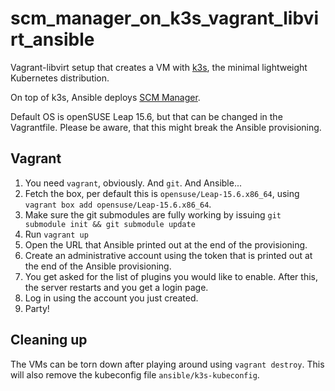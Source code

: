 # scm_manager_on_k3s_vagrant_libvirt_ansible

Vagrant-libvirt setup that creates a VM with [k3s](https://k3s.io/), the minimal
lightweight Kubernetes distribution.

On top of k3s, Ansible deploys [SCM Manager](https://scm-manager.org).

Default OS is openSUSE Leap 15.6, but that can be changed in the Vagrantfile.
Please be aware, that this might break the Ansible provisioning.

## Vagrant

1. You need `vagrant`, obviously. And `git`. And Ansible...
1. Fetch the box, per default this is `opensuse/Leap-15.6.x86_64`, using
   `vagrant box add opensuse/Leap-15.6.x86_64`.
1. Make sure the git submodules are fully working by issuing
   `git submodule init && git submodule update`
1. Run `vagrant up`
1. Open the URL that Ansible printed out at the end of the provisioning.
1. Create an administrative account using the token that is printed out at the
   end of the Ansible provisioning.
1. You get asked for the list of plugins you would like to enable. After this,
   the server restarts and you get a login page.
1. Log in using the account you just created.
1. Party!

## Cleaning up

The VMs can be torn down after playing around using `vagrant destroy`. This will
also remove the kubeconfig file `ansible/k3s-kubeconfig`.
